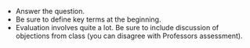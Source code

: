 - Answer the question.
- Be sure to define key terms at the beginning.
- Evaluation involves quite a lot. Be sure to include discussion of objections from class (you can disagree with Professors assessment).